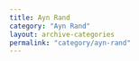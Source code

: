 ```yaml
---
title: Ayn Rand
category: "Ayn Rand"
layout: archive-categories
permalink: "category/ayn-rand"
---
```

